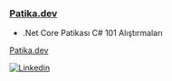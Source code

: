 
### [Patika.dev](https://app.patika.dev/cimengizem) 

- .Net Core Patikası C# 101 Alıştırmaları

[Patika.dev](https://app.patika.dev/cimengizem) 

[![Linkedin](C:\Users\cimen\Desktop\Patika\Fazlalıklar)](https://www.linkedin.com/in/gizemcimencg/)

